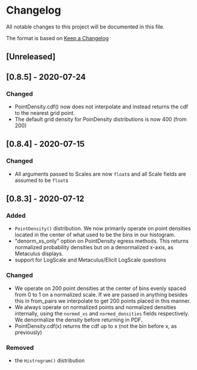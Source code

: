 # Changelog

All notable changes to this project will be documented in this file.

The format is based on [Keep a Changelog](https://keepachangelog.com/en/1.0.0/)

## [Unreleased]

## [0.8.5] - 2020-07-24

### Changed

- PointDensity.cdf() now does not interpolate and instead returns the cdf to the nearest grid point. 
- The default grid density for PoinDensity distributions is now 400 (from 200)


## [0.8.4] - 2020-07-15

### Changed

- All arguments passed to Scales are now `float`s and all Scale fields are assumed to be `float`s



## [0.8.3] - 2020-07-12

### Added

- `PointDensity()` distribution. We now primarily operate on point densities located in the center of what used to be the bins in our histogram.
- "denorm_xs_only" option on PointDensity egress methods. This returns normalized probability densities but on a denormalized x-axis, as Metaculus displays.
- support for LogScale and Metaculus/Elicit LogScale questions

### Changed

- We operate on 200 point densities at the center of bins evenly spaced from 0 to 1 on a normalized scale. If we are passed in anything besides this in from_pairs we interpolate to get 200 points placed in this manner.
- We always operate on normalized points and normalized densities internally, using the `normed_xs` and `normed_densities` fields respectively. We denormalize the density before returning in PDF.
- PointDensity.cdf(x) returns the cdf up to x (not the bin before x, as previously)

### Removed
- the `Histrogram()` distribution

